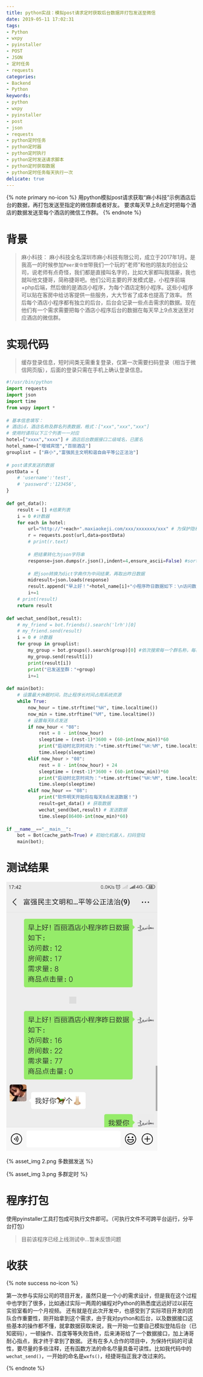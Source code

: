 ```yaml
---
title: python实战：模拟post请求定时获取后台数据并打包发送至微信
date: 2019-05-11 17:02:31
tags:
- Python
- wxpy
- pyinstaller
- POST
- JSON
- 定时任务
- requests
categories:
- Backend
- Python
keywords:
- python
- wxpy
- pyinstaller
- post
- json
- requests
- python定时任务
- python定时器
- python定时执行
- python定时发送请求脚本
- python定时获取数据
- python定时任务每天执行一次
delicate: true
---
```


{% note primary no-icon %}
用python模拟post请求获取“麻小科技”示例酒店后台的数据，再打包发送至指定的微信群或者好友。
要求每天早上8点定时把每个酒店的数据发送至每个酒店的微信工作群。
{% endnote %}

<!--more-->
# 背景
> 麻小科技：
麻小科技全名深圳市麻小科技有限公司，成立于2017年1月。是我高一的时候参加`Peer夏令营`带我们一个玩的“老师”和他的朋友的创业公司，说老师有点奇怪，我们都是直接叫名字的，比如大家都叫我瑞豪，我也就叫他文捷哥，简称捷哥吧。他们公司主要的开发模式是，小程序前端+php后端，然后做的是酒店小程序，为每个酒店定制小程序。这些小程序可以贴在客房中给访客提供一些服务，大大节省了成本也提高了效率。
然后每个酒店小程序都有独立的后台，后台会记录一些点击需求的数据。现在他们有一个需求需要把每个酒店小程序后台的数据在每天早上9点发送至对应酒店的微信群。

# 实现代码
> 缓存登录信息，短时间类无需重复登录，仅第一次需要扫码登录（相当于微信网页版），后面的登录只需在手机上确认登录信息。

```py
#!/usr/bin/python
import requests
import json
import time
from wxpy import *

# 基本信息填写：
# 酒店id，酒店名称及群名列表数据，格式：["xxx","xxx","xxx"]
# 使用时请将以下三个列表一一对应
hotel=["xxxx","xxxx"] # 酒店后台数据接口二级域名，已匿名
hotel_name=["增城宾馆","百丽酒店"]
grouplist = ["麻小","富强民主文明和谐自由平等公正法治"]

# post请求发送的数据
postData = {
    # 'username':'test',
    # 'password':'123456',
}

def get_data():
	result = [] #结果列表
	i = 0 #计数器
	for each in hotel:
		url="http://"+each+".maxiaokeji.com/xxx/xxxxxxx/xxx" # 为保护隐私及权益，这里不提供接口
		r = requests.post(url,data=postData)
		# print(r.text)

		# 把结果转化为json字符串
		response=json.dumps(r.json(),indent=4,ensure_ascii=False) #sort_keys=True 

		# 把json转换为dict字典作为中间结果，再取出昨日数据
		midresult=json.loads(response)
		result.append("早上好！"+hotel_name[i]+"小程序昨日数据如下：\n访问数："+str(midresult["data"]["yesterday_data"]["type1"])+"\n房间数："+str(midresult["data"]["yesterday_data"]["type2"])+"\n需求量："+str(midresult["data"]["yesterday_data"]["type3"])+"\n商品点击量："+str(midresult["data"]["yesterday_data"]["type4"]))
		i+=1
	# print(result)
	return result

def wechat_send(bot,result):
	# my_friend = bot.friends().search('lrh')[0]
	# my_friend.send(result)
	i = 0 # 计数器
	for group in grouplist:
		my_group = bot.groups().search(group)[0] #依次搜索每一个群名称，每次一个
		my_group.send(result[i])	
		print(result[i])
		print("已发送至群："+group)
		i+=1

def main(bot):
	# 设置最大休眠时间，防止程序长时间占用系统资源
	while True:
		now_hour = time.strftime("%H", time.localtime())
		now_min = time.strftime("%M", time.localtime())
		# 设置每天8点发送
		if now_hour < "08":
			rest = 8 - int(now_hour)
			sleeptime = (rest-1)*3600 + (60-int(now_min))*60
			print("启动时北京时间为："+time.strftime("%H:%M", time.localtime()),"\t软件将在",rest-1,"小时",int((sleeptime-(rest-1)*3600)/60),"分钟后发送数据")
			time.sleep(sleeptime)
		elif now_hour > "08":
			rest = 8 - int(now_hour) + 24
			sleeptime = (rest-1)*3600 + (60-int(now_min))*60
			print("启动时北京时间为："+time.strftime("%H:%M", time.localtime()),"\t软件将在",rest-1,"小时",int((sleeptime-(rest-1)*3600)/60),"分钟后发送数据")
			time.sleep(sleeptime)
		elif now_hour == "08":
			print("软件明天开始将在每天8点发送数据！")
			result=get_data() # 获取数据
			wechat_send(bot,result) # 发送数据
			time.sleep(86400-int(now_min)*60)

if __name__=="__main__":
	bot = Bot(cache_path=True) # 初始化机器人，扫码登陆 
	main(bot); 
```

# 测试结果

<img src="./mx2wx/1.jpg" width="400px" alt="发送测试" title="发送测试" />

{% asset_img 2.png 多数据发送 %}

{% asset_img 3.png 多群定时 %}


# 程序打包

使用pyinstaller工具打包成可执行文件即可。（可执行文件不可跨平台运行，分平台打包）
> 目前该程序已经上线测试中...暂未反馈问题

# 收获
{% note success no-icon %}

第一次参与实际公司的项目开发，虽然只是一个小的需求设计，但是我在这个过程中也学到了很多，比如通过实际一两周的编程对Python的熟悉度远远好过以前在实验室看的一个月视频。
还有就是在此次开发中，也感受到了实际项目开发的团队合作重要性，刚开始拿到这个需求，由于我对python和后台，以及数据接口这些基本的操作都不懂，就拿数据获取来说，我一开始一位要自己模拟登陆后台（已知密码），一顿操作、百度等等失败告终，后来涛哥给了一个数据接口，加上涛哥耐心指点，我才终于拿到了数据。
还有在多人合作的项目中，为保持代码的可读性，要尽量的多些注释，还有函数方法的命名尽量具备可读性。比如我代码中的`wechat_send()`，一开始的命名是`wxfs()`，经捷哥指正我才改过来的。

{% endnote %}